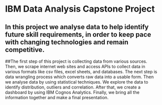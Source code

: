 # IBM Data Analysis Capstone Project
## In this project we analyse data to help identify future skill requirements, in order to keep pace with changing technologies and remain competitive. 
##The first step of this project is collecting data from various sources. Then, we scrape internet web sites and access APIs to collect data in various formats like csv files, excel sheets, and databases. The next step is data wrangling process which converts raw data into a usable form. Then we analyse data by using statistical techniques. We explore the data to identify distribution, outliers and correlation.  After that, we create a dashboard by using IBM Cognos Analytics. Finally, we bring all the information together and make a final presentation.  





 
 

